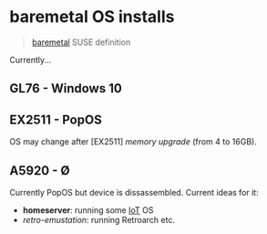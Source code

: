 # baremetal OS installs

> [baremetal](https://www.suse.com/suse-defines/definition/bare-metal/) SUSE definition

Currently...

## GL76 - Windows 10

## EX2511 - PopOS

OS may change after [EX2511] *memory upgrade* (from 4 to 16GB).

## A5920 - Ø

Currently PopOS but device is dissassembled. Current ideas for it:
- **homeserver**: running some [IoT](/SLIT-projects/02-Operating_Systems/III-IoT/readme.md) OS
- *retro-emustation*: running Retroarch etc.